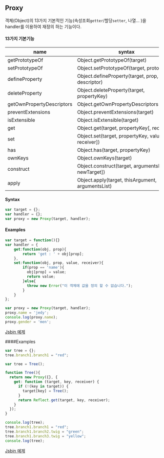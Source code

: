 ## Proxy

객체(Object)의 13가지 기본적인 기능(속성조회`getter`/할당`setter`, 나열... )을 handler를 이용하여 재정의 하는 기능이다.


#### 13가지 기본기능

|  name  |         syntax        |
|--------|-----------------------|
| getPrototypeOf | Object.getPrototypeOf(target)  |
| setPrototypeOf | Object.setPrototypeOf(target, prototype) |
| defineProperty | Object.defineProperty(target, prop, descriptor) |
| deleteProperty | Object.deleteProperty(target, propertyKey) |
| getOwnPropertyDescriptors | Object.getOwnPropertyDescriptors(target) |
| preventExtensions | Object.preventExtensions(target) |
| isExtensible | Object.isExtensible(target) |
| get | Object.get(target, propertyKey[, receiver]) |
| set | Object.set(target, propertyKey, value[, receiver]) |
| has | Object.has(target, propertyKey) |
| ownKeys | Object.ownKeys(target) |
| construct | Object.construct(target, argumentsList[, newTarget]) |
| apply | Object.apply(target, thisArgument, argumentsList) |


#### Syntax

```javascript
var target = {};
var handler = {};
var proxy = new Proxy(target, handler);
```


#### Examples

```javascript
var target = function(){}
var handler = {
    get:function(obj, prop){
        return 'get : ' + obj[prop];
    },
    set:function(obj, prop, value, receiver){
        if(prop == 'name'){
          obj[prop] = value;
          return value;
        }else{
          throw new Error("이 객체에 값을 정의 할 수 없습니다.");
        }
    }
};

var proxy = new Proxy(target, handler);
proxy.name = 'jedy';
console.log(proxy.name);
proxy.gender = 'men';
```
[Jsbin 예제](http://jsbin.com/betiyodeqe/edit?js,console)


####Examples

```javascript
var tree = {};
tree.branch1.branch1 = "red";
```

```javascript
var tree = Tree();

function Tree(){
  return new Proxy({}, {
    get: function (target, key, receiver) {
      if (!(key in target)) {
        target[key] = Tree();
      }
      return Reflect.get(target, key, receiver);
    }
  });
}

console.log(tree);
tree.branch1.branch1 = "red";
tree.branch1.branch2.twig = "green";
tree.branch1.branch3.twig = "yellow";
console.log(tree);
```
[Jsbin 예제](http://jsbin.com/socopigepu/edit?js,console)